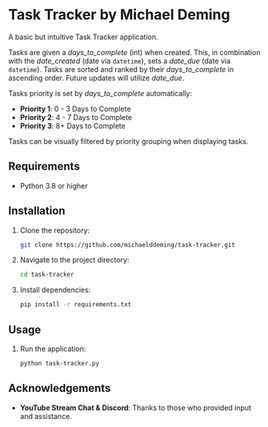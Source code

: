 # Task Tracker by Michael Deming

A basic but intuitive Task Tracker application.

Tasks are given a *days_to_complete* (int) when created. This, in combination with the *date_created* (date via `datetime`), sets a *date_due* (date via `datetime`). Tasks are sorted and ranked by their *days_to_complete* in ascending order. Future updates will utilize *date_due*.

Tasks priority is set by *days_to_complete* automatically:

- **Priority 1**: 0 - 3 Days to Complete
- **Priority 2**: 4 - 7 Days to Complete
- **Priority 3**: 8+ Days to Complete

Tasks can be visually filtered by priority grouping when displaying tasks.

## Requirements

- Python 3.8 or higher

## Installation

1. Clone the repository:
    ```bash
    git clone https://github.com/michaelddeming/task-tracker.git
    ```

2. Navigate to the project directory:
    ```bash
    cd task-tracker
    ```

3. Install dependencies:
    ```bash
    pip install -r requirements.txt
    ```

## Usage

1. Run the application:
    ```bash
    python task-tracker.py
    ```

## Acknowledgements

- **YouTube Stream Chat & Discord**: Thanks to those who provided input and assistance.